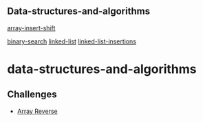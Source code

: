 
## Data-structures-and-algorithms

[array-insert-shift](./insert/inser.py)
[](./reverse-array/datastructures-and-algorithms.py)

[](./insert/)
[](./reverse-array/)
[binary-search](./binary_search/README.md)
[linked-list](./linked-list/linked-list.md)
[linked-list-insertions](./linked-list-inserions.md)

# data-structures-and-algorithms




## Challenges

  - [Array Reverse](./challenges/array_reverse.md)
